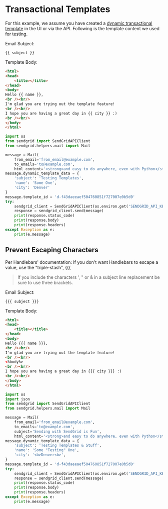 # Transactional Templates

For this example, we assume you have created a [dynamic transactional template](https://sendgrid.com/docs/ui/sending-email/how-to-send-an-email-with-dynamic-transactional-templates/) in the UI or via the API. Following is the template content we used for testing.

Email Subject:

```text
{{ subject }}
```

Template Body:

```html
<html>
<head>
    <title></title>
</head>
<body>
Hello {{ name }},
<br /><br/>
I'm glad you are trying out the template feature!
<br /><br/>
I hope you are having a great day in {{ city }} :)
<br /><br/>
</body>
</html>
```

```python
import os
from sendgrid import SendGridAPIClient
from sendgrid.helpers.mail import Mail

message = Mail(
    from_email='from_email@example.com',
    to_emails='to@example.com',
    html_content='<strong>and easy to do anywhere, even with Python</strong>')
message.dynamic_template_data = {
    'subject': 'Testing Templates',
    'name': 'Some One',
    'city': 'Denver'
}
message.template_id = 'd-f43daeeaef504760851f727007e0b5d0'
try:
    sendgrid_client = SendGridAPIClient(os.environ.get('SENDGRID_API_KEY'))
    response = sendgrid_client.send(message)
    print(response.status_code)
    print(response.body)
    print(response.headers)
except Exception as e:
    print(e.message)
```

## Prevent Escaping Characters

Per Handlebars' documentation: If you don't want Handlebars to escape a value, use the "triple-stash", {{{

> If you include the characters ', " or & in a subject line replacement be sure to use three brackets.

Email Subject:

```text
{{{ subject }}}
```

Template Body:

```html
<html>
<head>
    <title></title>
</head>
<body>
Hello {{{ name }}},
<br /><br/>
I'm glad you are trying out the template feature!
<br /><br/>
<%body%>
<br /><br/>
I hope you are having a great day in {{{ city }}} :)
<br /><br/>
</body>
</html>
```

```python
import os
import json
from sendgrid import SendGridAPIClient
from sendgrid.helpers.mail import Mail

message = Mail(
    from_email='from_email@example.com',
    to_emails='to@example.com',
    subject='Sending with SendGrid is Fun',
    html_content='<strong>and easy to do anywhere, even with Python</strong>')
message.dynamic_template_data = {
    'subject': 'Testing Templates & Stuff',
    'name': 'Some "Testing" One',
    'city': '<b>Denver<b>',
}
message.template_id = 'd-f43daeeaef504760851f727007e0b5d0'
try:
    sendgrid_client = SendGridAPIClient(os.environ.get('SENDGRID_API_KEY'))
    response = sendgrid_client.send(message)
    print(response.status_code)
    print(response.body)
    print(response.headers)
except Exception as e:
    print(e.message)
```
